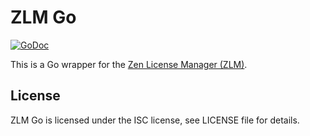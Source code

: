 ZLM Go
======

[![GoDoc](https://img.shields.io/badge/go-documentation-blue.svg?style=flat-square)](https://godoc.org/github.com/wikena/zlmgo)

This is a Go wrapper for the [Zen License Manager (ZLM)](https://zenlicensemanager.com/).

## License

ZLM Go is licensed under the ISC license, see LICENSE file for details.

